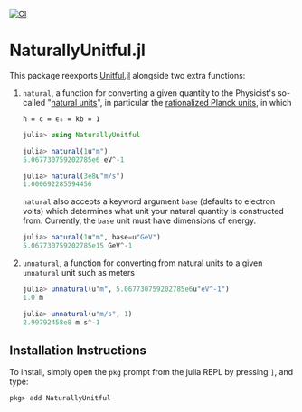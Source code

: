 [![CI](https://github.com/MasonProtter/NaturallyUnitful.jl/actions/workflows/ci.yml/badge.svg)](https://github.com/MasonProtter/NaturallyUnitful.jl/actions/workflows/ci.yml)

# NaturallyUnitful.jl

This package reexports [Unitful.jl](https://github.com/ajkeller34/Unitful.jl) alongside two extra functions:

1. `natural`, a function for converting a given quantity to the Physicist's so-called
   "[natural units](https://en.wikipedia.org/wiki/Natural_units)", in particular the
   [rationalized Planck units](https://en.wikipedia.org/wiki/Planck_units#Alternative_choices_of_normalization),
   in which
 
   `ħ = c = ϵ₀ = kb = 1`

   ```julia
   julia> using NaturallyUnitful

   julia> natural(1u"m")
   5.067730759202785e6 eV^-1

   julia> natural(3e8u"m/s")
   1.000692285594456
   ```

   `natural` also accepts a keyword argument `base` (defaults to electron volts) which determines what unit
   your natural quantity is constructed from. Currently, the `base` unit must have dimensions of energy. 

   ```julia
   julia> natural(1u"m", base=u"GeV")
   5.067730759202785e15 GeV^-1
   ```

2. `unnatural`, a function for converting from natural units to a given `unnatural` unit such as meters

   ```julia
   julia> unnatural(u"m", 5.067730759202785e6u"eV^-1")
   1.0 m

   julia> unnatural(u"m/s", 1)
   2.99792458e8 m s^-1
   ```

## Installation Instructions 

To install, simply open the `pkg` prompt from the julia REPL by pressing `]`, and type:
```
pkg> add NaturallyUnitful
```
